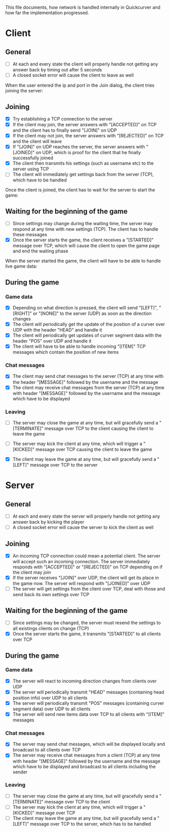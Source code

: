 This file documents, how network is handled internally in Quickcurver and how far the implementation progressed.

# Client

## General
- [ ] At each and every state the client will properly handle not getting any answer back by timing out after 5 seconds
- [ ] A closed socket error will cause the client to leave as well

When the user entered the ip and port in the Join dialog, the client tries joining the server:

## Joining
- [x] Try establishing a TCP connection to the server
- [x] If the client may join, the server answers with "[ACCEPTED]" on TCP and the client has to finally send "[JOIN]" on UDP
- [x] If the client may not join, the server answers with "[REJECTED]" on TCP and the client will leave
- [x] If "[JOIN]" on UDP reaches the server, the server answers with "[JOINED]" on UDP, which is proof for the client that he finally successfully joined
- [x] The client then transmits his settings (such as username etc) to the server using TCP
- [ ] The client will immediately get settings back from the server (TCP), which have to be handled

Once the client is joined, the client has to wait for the server to start the game:

## Waiting for the beginning of the game
- [ ] Since settings may change during the waiting time, the server may respond at any time with new settings (TCP). The client has to handle these messages
- [x] Once the server starts the game, the client receives a "[STARTED]" message over TCP, which will cause the client to open the game page and end the waiting phase

When the server started the game, the client will have to be able to handle live game data:

## During the game
### Game data
- [x] Depending on what direction is pressed, the client will send "[LEFT]", "[RIGHT]" or "[NONE]" to the server (UDP) as soon as the direction changes
- [x] The client will periodically get the update of the position of a curver over UDP with the header "HEAD" and handle it
- [x] The client will periodically get updates of curver segment data with the header "POS" over UDP and handle it
- [x] The client will have to be able to handle incoming "[ITEM]" TCP messages which contain the position of new items

### Chat messages
- [x] The client may send chat messages to the server (TCP) at any time with the header "[MESSAGE]" followed by the username and the message
- [x] The client may receive chat messages from the server (TCP) at any time with header "[MESSAGE]" followed by the username and the message which have to be displayed

### Leaving
- [ ] The server may close the game at any time, but will gracefully send a "[TERMINATE]" message over TCP to the client causing the client to leave the game
- [ ] The server may kick the client at any time, which will trigger a "[KICKED]" message over TCP causing the client to leave the game
- [x] The client may leave the game at any time, but will gracefully send a "[LEFT]" message over TCP to the server



# Server

## General
- [ ] At each and every state the server will properly handle not getting any answer back by kicking the player
- [ ] A closed socket error will cause the server to kick the client as well

## Joining
- [x] An incoming TCP connection could mean a potential client. The server will accept such an incoming connection. The server immediately responds with "[ACCEPTED]" or "[REJECTED]" on TCP depending on if the client may join
- [x] If the server receives "[JOIN]" over UDP, the client will get its place in the game now. The server will respond with "[JOINED]" over UDP
- [ ] The server will get settings from the client over TCP, deal with those and send back its own settings over TCP

## Waiting for the beginning of the game
- [ ] Since settings may be changed, the server must resend the settings to all existings clients on change (TCP)
- [x] Once the server starts the game, it transmits "[STARTED]" to all clients over TCP

## During the game
### Game data
- [x] The server will react to incoming direction changes from clients over UDP
- [x] The server will periodically transmit "HEAD" messages (containing head position info) over UDP to all clients
- [x] The server will periodically transmit "POS" messages (containing curver segment data) over UDP to all clients
- [x] The server will send new items data over TCP to all clients with "[ITEM]" messages

### Chat messages
- [x] The server may send chat messages, which will be displayed locally and broadcast to all clients over TCP
- [x] The server may receive chat messages from a client (TCP) at any time with header "[MESSAGE]" followed by the username and the message which have to be displayed and broadcast to all clients including the sender

### Leaving
- [ ] The server may close the game at any time, but will gracefully send a "[TERMINATE]" message over TCP to the client
- [ ] The server may kick the client at any time, which will trigger a "[KICKED]" message over TCP
- [ ] The client may leave the game at any time, but will gracefully send a "[LEFT]" message over TCP to the server, which has to be handled
